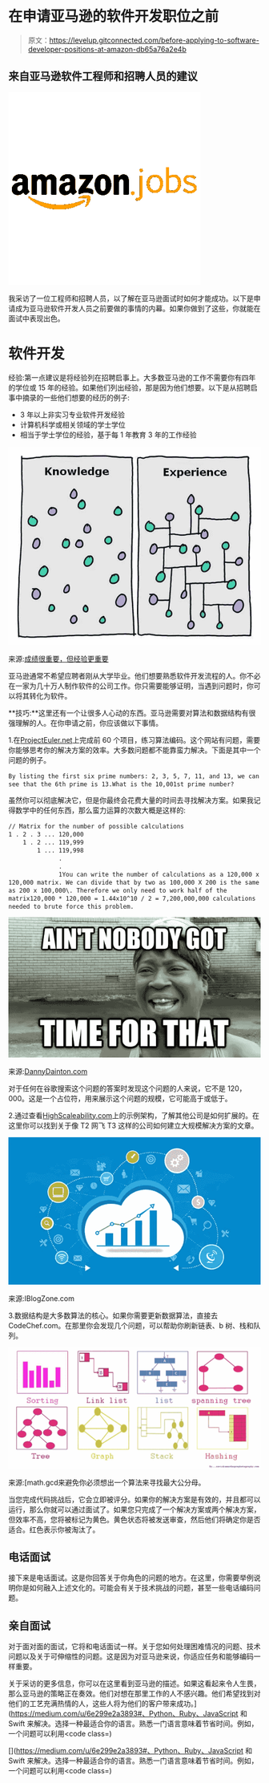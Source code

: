 # 在申请亚马逊的软件开发职位之前

> 原文：<https://levelup.gitconnected.com/before-applying-to-software-developer-positions-at-amazon-db65a76a2e4b>

## 来自亚马逊软件工程师和招聘人员的建议

![](img/1e3d8fe76e1c08bdda7300a009c86d11.png)

我采访了一位工程师和招聘人员，以了解在亚马逊面试时如何才能成功。以下是申请成为亚马逊软件开发人员之前要做的事情的内幕。如果你做到了这些，你就能在面试中表现出色。

# 软件开发

经验:第一点建议是将经验列在招聘启事上。大多数亚马逊的工作不需要你有四年的学位或 15 年的经验。如果他们列出经验，那是因为他们想要。以下是从招聘启事中摘录的一些他们想要的经历的例子:

*   3 年以上非实习专业软件开发经验
*   计算机科学或相关领域的学士学位
*   相当于学士学位的经验，基于每 1 年教育 3 年的工作经验

![](img/2b2dd790bcdae3a8f92886e4bd75effd.png)

来源:[成绩很重要，但经验更重要](https://blogs.mcgill.ca/caps/2017/03/22/grades-matter-but-experience-matters-more/)

亚马逊通常不希望应聘者刚从大学毕业。他们想要熟悉软件开发流程的人。你不必在一家为几十万人制作软件的公司工作。你只需要能够证明，当遇到问题时，你可以将其转化为软件。

**技巧:**这里还有一个让很多人心动的东西。亚马逊需要对算法和数据结构有很强理解的人。在你申请之前，你应该做以下事情。

1.在[ProjectEuler.net](https://projecteuler.net/)上完成前 60 个项目，练习算法编码。这个网站有问题，需要你能够思考你的解决方案的效率。大多数问题都不能靠蛮力解决。下面是其中一个问题的例子。

```
By listing the first six prime numbers: 2, 3, 5, 7, 11, and 13, we can see that the 6th prime is 13.What is the 10,001st prime number?
```

虽然你可以彻底解决它，但是你最终会花费大量的时间去寻找解决方案。如果我记得数学中的任何东西，那么蛮力运算的次数大概是这样的:

```
// Matrix for the number of possible calculations
1 . 2 . 3 ... 120,000
    1 . 2 ... 119,999
        1 ... 119,998
              .
              .
              1You can write the number of calculations as a 120,000 x 120,000 matrix. We can divide that by two as 100,000 X 200 is the same as 200 x 100,000\. Therefore we only need to work half of the matrix120,000 * 120,000 = 1.44x10^10 / 2 = 7,200,000,000 calculations needed to brute force this problem. 
```

![](img/0a5ee37d6724df77f5879438679f9b8f.png)

来源:[DannyDainton.com](https://dannydainton.com/2017/06/03/aint-nobody-got-time-for-that/)

对于任何在谷歌搜索这个问题的答案时发现这个问题的人来说，它不是 120，000。这是一个占位符，用来展示这个问题的规模，它可能高于或低于。

2.通过查看[HighScaleability.com](http://highscalability.com/blog/category/example)上的示例架构，了解其他公司是如何扩展的。在这里你可以找到关于像 T2 网飞 T3 这样的公司如何建立大规模解决方案的文章。

![](img/7696993524569b2961ebf21c21615c97.png)

来源:IBlogZone.com

3.数据结构是大多数算法的核心。如果你需要更新数据算法，直接去 CodeChef.com。在那里你会发现几个问题，可以帮助你刷新链表、b 树、栈和队列。

![](img/d0368d628bf65541e9995aa17e383250.png)

来源:[math.gcd来避免你必须想出一个算法来寻找最大公分母。

当您完成代码挑战后，它会立即被评分。如果你的解决方案是有效的，并且都可以运行，那么你就可以通过面试了。如果您只完成了一个解决方案或两个解决方案，但效率不高，您将被标记为黄色。黄色状态将被发送审查，然后他们将确定你是否适合。红色表示你被淘汰了。

## 电话面试

接下来是电话面试。这是你回答关于你角色的问题的地方。在这里，你需要举例说明你是如何融入上述文化的。可能会有关于技术挑战的问题，甚至一些电话编码问题。

## 亲自面试

对于面对面的面试，它将和电话面试一样。关于您如何处理困难情况的问题、技术问题以及关于可伸缩性的问题。这是因为对亚马逊来说，你适应任务和能够编码一样重要。

关于采访的更多信息，你可以在这里看到亚马逊的描述。如果这看起来令人生畏，那么亚马逊的策略正在奏效。他们对想在那里工作的人不感兴趣。他们希望找到对他们的工艺充满热情的人，这些人将为他们的客户带来成功。](https://medium.com/u/6e299e2a3893#、Python、Ruby、JavaScript 和 Swift 来解决。选择一种最适合你的语言。熟悉一门语言意味着节省时间。例如，一个问题可以利用<code class=) 

[](https://medium.com/u/6e299e2a3893#、Python、Ruby、JavaScript 和 Swift 来解决。选择一种最适合你的语言。熟悉一门语言意味着节省时间。例如，一个问题可以利用<code class=)